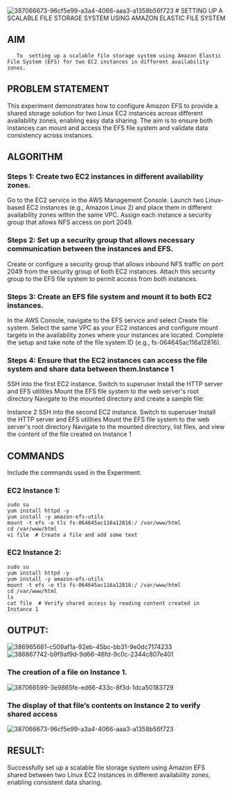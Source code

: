 ![387066673-96cf5e99-a3a4-4066-aaa3-a1358b56f723](https://github.com/user-attachments/assets/ad46f1b6-551b-4f8f-b06b-d2e42a42c302) # SETTING UP A SCALABLE FILE STORAGE SYSTEM USING AMAZON ELASTIC FILE SYSTEM
## AIM
       To  setting up a scalable file storage system using Amazon Elastic File System (EFS) for two EC2 instances in different availability zones. 
## PROBLEM STATEMENT
This experiment demonstrates how to configure Amazon EFS to provide a shared storage solution for two Linux EC2 instances across different availability zones, enabling easy data sharing. The aim is to ensure both instances can mount and access the EFS file system and validate data consistency across instances.
## ALGORITHM
 ### Steps 1: Create two EC2 instances in different availability zones.
 Go to the EC2 service in the AWS Management Console.
Launch two Linux-based EC2 instances (e.g., Amazon Linux 2) and place them in different availability zones within the same VPC.
Assign each instance a security group that allows NFS access on port 2049.
 ### Steps 2: Set up a security group that allows necessary communication between the instances and EFS.
 Create or configure a security group that allows inbound NFS traffic on port 2049 from the security group of both EC2 instances.
Attach this security group to the EFS file system to permit access from both instances.
 ### Steps 3: Create an EFS file system and mount it to both EC2 instances.
 In the AWS Console, navigate to the EFS service and select Create file system.
Select the same VPC as your EC2 instances and configure mount targets in the availability zones where your instances are located.
Complete the setup and take note of the file system ID (e.g., fs-064645ac116a12816).
 ### Steps 4: Ensure that the EC2 instances can access the file system and share data between them.Instance 1
SSH into the first EC2 instance.
Switch to superuser
Install the HTTP server and EFS utilities
Mount the EFS file system to the web server's root directory
Navigate to the mounted directory and create a sample file:

Instance 2
SSH into the second EC2 instance.
Switch to superuser
Install the HTTP server and EFS utilities
Mount the EFS file system to the web server's root directory
Navigate to the mounted directory, list files, and view the content of the file created on Instance 1

## COMMANDS
Include the commands used in the Experiment.
### EC2 Instance 1:
```
sudo su
yum install httpd -y
yum install -y amazon-efs-utils
mount -t efs -o tls fs-064645ac116a12816:/ /var/www/html
cd /var/www/html
vi file  # Create a file and add some text
```
### EC2 Instance 2:
```
sudo su
yum install httpd -y
yum install -y amazon-efs-utils
mount -t efs -o tls fs-064645ac116a12816:/ /var/www/html
cd /var/www/html
ls
cat file  # Verify shared access by reading content created in Instance 1
```

## OUTPUT:
![386965681-c509af1a-92eb-45bc-bb31-9e0dc7174233](https://github.com/user-attachments/assets/98ae6071-f46e-4382-a6d8-9535caf7176b)
![386867742-b9f9af9d-9d66-46fd-9c0c-2344c807e401](https://github.com/user-attachments/assets/1150e28a-c230-4594-9501-ed44b72f0cfe)

### The creation of a file on Instance 1.
![387066599-3e9865fe-ed66-433c-8f3d-1dca50183729](https://github.com/user-attachments/assets/64f48e89-3c57-42d8-8ae7-9cb1ef7939b5)

### The display of that file’s contents on Instance 2 to verify shared access

![387066673-96cf5e99-a3a4-4066-aaa3-a1358b56f723](https://github.com/user-attachments/assets/220d95a6-78dd-42ee-a325-f1271e198bab)


## RESULT:
Successfully set up a scalable file storage system using Amazon EFS shared between two Linux EC2 instances in different availability zones, enabling consistent data sharing.

 

  


